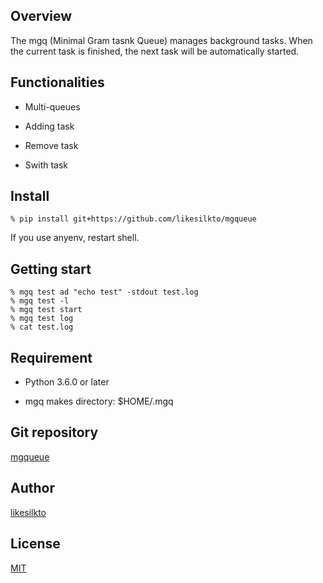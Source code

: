 ## Overview

The mgq (Minimal Gram tasnk Queue) manages background tasks.
When the current task is finished, the next task will be automatically started.


## Functionalities

+ Multi-queues

+ Adding task

+ Remove task

+ Swith task

## Install

```
% pip install git+https://github.com/likesilkto/mgqueue
```

If you use anyenv, restart shell.

## Getting start

```
% mgq test ad "echo test" -stdout test.log
% mgq test -l
% mgq test start
% mgq test log
% cat test.log
```

## Requirement

+ Python 3.6.0 or later

+ mgq makes directory: $HOME/.mgq

## Git repository

[mgqueue](https://github.com/likesilkto/mgqueue)

## Author

[likesilkto](https://github.com/likesilkto)

## License

[MIT](https://github.com/likesilkto/tool/blob/master/LICENSE)


